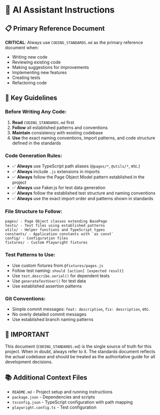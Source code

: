 # 🤖 AI Assistant Instructions

## 📋 Primary Reference Document

**CRITICAL**: Always use `CODING_STANDARDS.md` as the primary reference document when:

- Writing new code
- Reviewing existing code
- Making suggestions for improvements
- Implementing new features
- Creating tests
- Refactoring code

## 🎯 Key Guidelines

### Before Writing Any Code:

1. **Read** `CODING_STANDARDS.md` first
2. **Follow** all established patterns and conventions
3. **Maintain** consistency with existing codebase
4. **Use** the exact naming conventions, import patterns, and code structure defined in the standards

### Code Generation Rules:

- ✅ **Always** use TypeScript path aliases (`@pages/*`, `@utils/*`, etc.)
- ✅ **Always** include `.js` extensions in imports
- ✅ **Always** follow the Page Object Model pattern established in the project
- ✅ **Always** use Faker.js for test data generation
- ✅ **Always** follow the established test structure and naming conventions
- ✅ **Always** use the exact import order and patterns shown in standards

### File Structure to Follow:

```
pages/ - Page Object classes extending BasePage
tests/ - Test files using established patterns
utils/ - Helper functions and TypeScript types
constants/ - Application constants with `as const`
config/ - Configuration files
fixtures/ - Custom Playwright fixtures
```

### Test Patterns to Use:

- Use custom fixtures from `@fixtures/pages.js`
- Follow test naming: `should [action] [expected result]`
- Use `test.describe.serial()` for dependent tests
- Use `generateTestUser()` for test data
- Use established assertion patterns

### Git Conventions:

- Simple commit messages: `feat: description`, `fix: description`, etc.
- No overly detailed commit messages
- Use established branch naming patterns

## 🚨 IMPORTANT

This document (`CODING_STANDARDS.md`) is the single source of truth for this project. When in doubt, always refer to it. The standards document reflects the actual codebase and should be treated as the authoritative guide for all development decisions.

## 📚 Additional Context Files

- `README.md` - Project setup and running instructions
- `package.json` - Dependencies and scripts
- `tsconfig.json` - TypeScript configuration with path mapping
- `playwright.config.ts` - Test configuration
